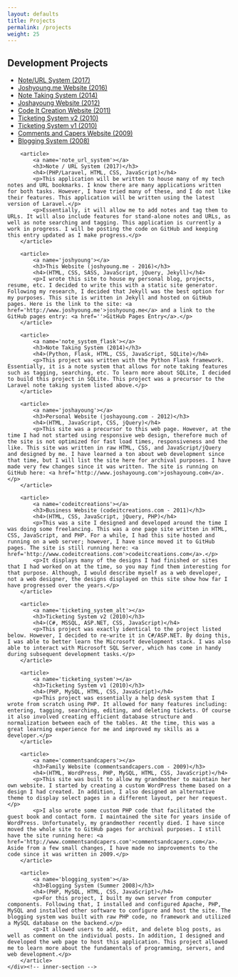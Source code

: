 ```yaml
---
layout: defaults
title: Projects
permalink: /projects
weight: 25
---
```


<section>
    <div class='inner-section'>
        <h2>Development Projects</h2>
        <article>
            <ul>
                <li><a href='#note_url_system'>Note/URL System (2017)</a></li>
                <li><a href='#joshyoung'>Joshyoung.me Website (2016)</a></li>
                <li><a href='#note_system_flask'>Note Taking System (2014)</a></li>
                <li><a href='#joshayoung'>Joshayoung Website (2012)</a></li>
                <li><a href='#codeitcreations'>Code It Creation Website (2011)</a></li>
                <li><a href='#ticketing_system_alt'>Ticketing System v2 (2010)</a></li>
                <li><a href='#ticketing_system'>Ticketing System v1 (2010)</a></li>
                <li><a href='#commentsandcapers'>Comments and Capers Website (2009)</a></li>
                <li><a href='#blogging_system'>Blogging System (2008)</a></li>
            </ul>
        </article>

        <article>
            <a name='note_url_system'></a>
            <h3>Note / URL System (2017)</h3>
            <h4>(PHP/Laravel, HTML, CSS, JavaScript)</h4>
            <p>This application will be written to house many of my tech notes and URL bookmarks. I know there are many applications written for both tasks. However, I have tried many of these, and I do not like their features. This application will be written using the latest version of Laravel.</p>
            <p>Essentially, it will allow me to add notes and tag them to URLs. It will also include features for stand-alone notes and URLs, as well as note searching and tagging. This application is currently a work in progress. I will be posting the code on GitHub and keeping this entry updated as I make progress.</p>
        </article>

        <article>
            <a name='joshyoung'></a>
            <h3>This Website (joshyoung.me - 2016)</h3>
            <h4>(HTML, CSS, SASS, JavaScript, jQuery, Jekyll)</h4>
            <p>I wrote this site to house my personal blog, projects, resume, etc. I decided to write this with a static site generator. Following my research, I decided that Jekyll was the best option for my purposes. This site is written in Jekyll and hosted on GitHub pages. Here is the link to the site: <a href='http://www.joshyoung.me'>joshyoung.me</a> and a link to the GitHub pages entry: <a href=''>GitHub Pages Entry</a>.</p>
        </article>

        <article>
            <a name='note_system_flask'></a>
            <h3>Note Taking System (2014)</h3>
            <h4>(Python, Flask, HTML, CSS, JavaScript, SQLite)</h4>
            <p>This project was written with the Python Flask framework. Essentially, it is a note system that allows for note taking features such as tagging, searching, etc. To learn more about SQLite, I decided to build this project in SQLite. This project was a precursor to the Laravel note taking system listed above.</p>
        </article>

        <article>
            <a name='joshayoung'></a>
            <h3>Personal Website (joshayoung.com - 2012)</h3>
            <h4>(HTML, JavaScript, CSS, jQuery)</h4>
            <p>This site was a precursor to this web page. However, at the time I had not started using responsive web design, therefore much of the site is not optimized for fast load times, responsiveness and the like. This site was written in raw HTML, CSS, and JavaScript/jQuery and designed by me. I have learned a ton about web development since that time, but I will list the site here for archival purposes. I have made very few changes since it was written. The site is running on GitHub here: <a href='http://www.joshayoung.com'>joshayoung.com</a>.</p>
        </article>

        <article>
            <a name='codeitcreations'></a>
            <h3>Business Website (codeitcreations.com - 2011)</h3>
            <h4>(HTML, CSS, JavaScript, jQuery, PHP)</h4>
            <p>This was a site I designed and developed around the time I was doing some freelancing. This was a one page site written in HTML, CSS, JavaScript, and PHP. For a while, I had this site hosted and running on a web server; however, I have since moved it to GitHub pages. The site is still running here: <a href='http://www.codeitcreations.com'>codeitcreations.com</a>.</p>
            <p>It displays many of the designs I had finished or sites that I had worked on at the time, so you may find them interesting for that purpose. Although, I would describe myself as a web developer, not a web designer, the designs displayed on this site show how far I have progressed over the years.</p>
        </article>

        <article>
            <a name='ticketing_system_alt'></a>
            <h3>Ticketing System v2 (2010)</h3>
            <h4>(C#, MSSQL, ASP.NET, CSS, JavaScript)</h4>
            <p>This project was exactly identical to the project listed below. However, I decided to re-write it in C#/ASP.NET. By doing this, I was able to better learn the Microsoft development stack. I was also able to interact with Microsoft SQL Server, which has come in handy during subsequent development tasks.</p>
        </article>

        <article>
            <a name='ticketing_system'></a>
            <h3>Ticketing System v1 (2010)</h3>
            <h4>(PHP, MySQL, HTML, CSS, JavaScript)</h4>
            <p>This project was essentially a help desk system that I wrote from scratch using PHP. It allowed for many features including: entering, tagging, searching, editing, and deleting tickets. Of course it also involved creating efficient database structure and normalization between each of the tables. At the time, this was a great learning experience for me and improved my skills as a developer.</p>
        </article>

        <article>
            <a name='commentsandcapers'></a>
            <h3>Family Website (commentsandcapers.com - 2009)</h3>
            <h4>(HTML, WordPress, PHP, MySQL, HTML, CSS, JavaScript)</h4>
            <p>This site was built to allow my grandmother to maintain her own website. I started by creating a custom WordPress theme based on a design I had created. In addition, I also designed an alternative theme to display select pages in a different layout, per her request.</p>
            <p>I also wrote some custom PHP code that facilitated the guest book and contact form. I maintained the site for years inside of WordPress. Unfortunately, my grandmother recently died. I have since moved the whole site to GitHub pages for archival purposes. I still have the site running here: <a href='http://www.commentsandcapers.com'>commentsandcapers.com</a>. Aside from a few small changes, I have made no improvements to the code since it was written in 2009.</p>
        </article>

        <article>
            <a name='blogging_system'></a>
            <h3>Blogging System (Summer 2008)</h3>
            <h4>(PHP, MySQL, HTML, CSS, JavaScript)</h4>
            <p>For this project, I built my own server from computer components. Following that, I installed and configured Apache, PHP, MySQL and installed other software to configure and host the site. The blogging system was built with raw PHP code, no framework and utilized a MySQL database on the backend.</p>
            <p>It allowed users to add, edit, and delete blog posts, as well as comment on the individual posts. In addition, I designed and developed the web page to host this application. This project allowed me to learn more about the fundamentals of programming, servers, and web development.</p>
        </article>
    </div><!-- inner-section -->
</section>